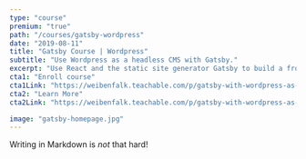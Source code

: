 ```yaml
---
type: "course"
premium: "true"
path: "/courses/gatsby-wordpress"
date: "2019-08-11"
title: "Gatsby Course | Wordpress"
subtitle: "Use Wordpress as a headless CMS with Gatsby."
excerpt: "Use React and the static site generator Gatsby to build a front end for a Wordpress site."
cta1: "Enroll course"
cta1Link: "https://weibenfalk.teachable.com/p/gatsby-with-wordpress-as-a-headless-cms/?coupon_code=WBN-LIMITED"
cta2: "Learn More"
cta2Link: "https://weibenfalk.teachable.com/p/gatsby-with-wordpress-as-a-headless-cms/?coupon_code=WBN-LIMITED"

image: "gatsby-homepage.jpg"
---
```

Writing in Markdown is _not_ that hard!


